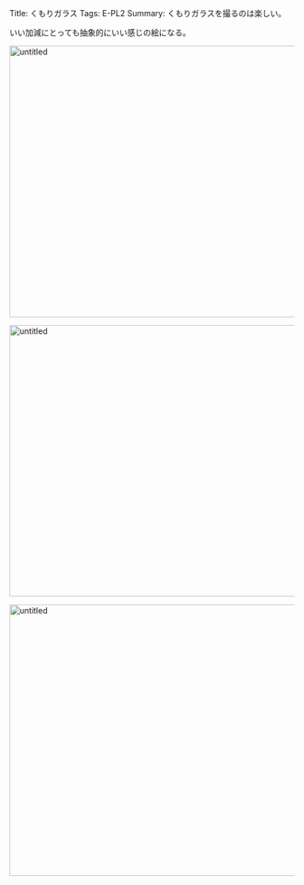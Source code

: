 Title: くもりガラス 
Tags: E-PL2
Summary: くもりガラスを撮るのは楽しい。

いい加減にとっても抽象的にいい感じの絵になる。

<a href='https://www.flickr.com/photos/125573348@N07/18233369564/sizes/m/' title='untitled by meganehouser on Flickr'><img src='https://farm4.staticflickr.com/3786/18233369564_dca5c1d288.jpg' width=640 height=480 alt='untitled'></a>

<a href='https://www.flickr.com/photos/125573348@N07/23518207624/sizes/m/' title='untitled by meganehouser on Flickr'><img src='https://farm2.staticflickr.com/1715/23518207624_d409ea64e2.jpg' width=640 height=480 alt='untitled'></a>

<a href='https://www.flickr.com/photos/125573348@N07/23518724853/sizes/m/' title='untitled by meganehouser on Flickr'><img src='https://farm2.staticflickr.com/1483/23518724853_c44655798c.jpg' width=640 height=480 alt='untitled'></a>

